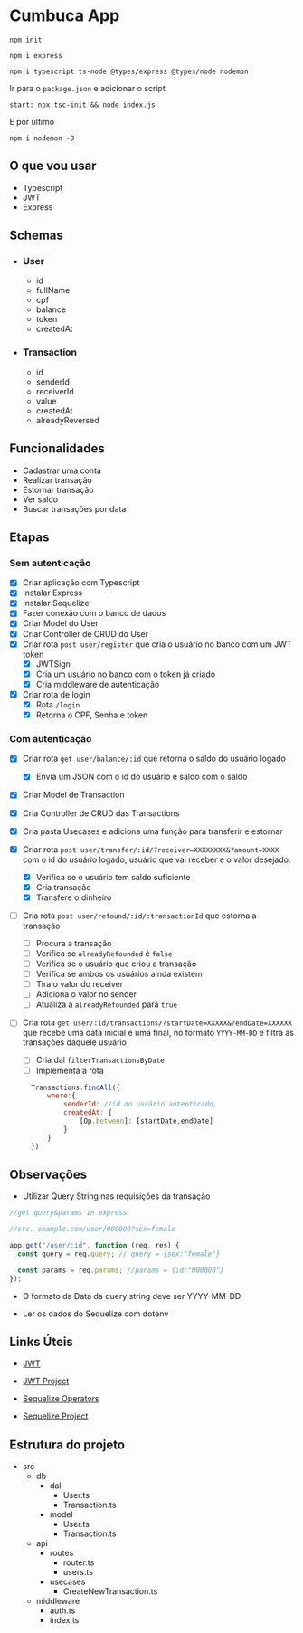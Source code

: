 # Cumbuca App

```
npm init

npm i express

npm i typescript ts-node @types/express @types/node nodemon
```

Ir para o `package.json` e adicionar o script

```
start: npx tsc-init && node index.js
```

E por último

```
npm i nodemon -D
```

## O que vou usar

- Typescript
- JWT
- Express

## Schemas

- ### User

  - id
  - fullName
  - cpf
  - balance
  - token
  - createdAt

- ### Transaction
  - id
  - senderId
  - receiverId
  - value
  - createdAt
  - alreadyReversed

## Funcionalidades

- Cadastrar uma conta
- Realizar transação
- Estornar transação
- Ver saldo
- Buscar transações por data

## Etapas

### Sem autenticação

- [x] Criar aplicação com Typescript
- [x] Instalar Express
- [x] Instalar Sequelize
- [x] Fazer conexão com o banco de dados
- [x] Criar Model do User
- [x] Criar Controller de CRUD do User
- [x] Criar rota `post user/register` que cria o usuário no banco com um JWT token
  - [x] JWTSign
  - [x] Cria um usuário no banco com o token já criado
  - [x] Cria middleware de autenticação
- [x] Criar rota de login
  - [x] Rota `/login`
  - [x] Retorna o CPF, Senha e token

### Com autenticação

- [x] Criar rota `get user/balance/:id` que retorna o saldo do usuário logado
  - [x] Envia um JSON com o id do usuário e saldo com o saldo
- [x] Criar Model de Transaction
- [x] Cria Controller de CRUD das Transactions
- [x] Cria pasta Usecases e adiciona uma função para transferir e estornar
- [x] Criar rota `post user/transfer/:id/?receiver=XXXXXXXX&?amount=XXXX` com o id do usuário logado, usuário que vai receber e o valor desejado.
  - [x] Verifica se o usuário tem saldo suficiente
  - [x] Cria transação
  - [x] Transfere o dinheiro
- [ ] Cria rota `post user/refound/:id/:transactionId` que estorna a transação
  - [ ] Procura a transação
  - [ ] Verifica se `alreadyRefounded` é `false`
  - [ ] Verifica se o usuário que criou a transação
  - [ ] Verifica se ambos os usuários ainda existem
  - [ ] Tira o valor do receiver
  - [ ] Adiciona o valor no sender
  - [ ] Atualiza a `alreadyRefounded` para `true`
- [ ] Cria rota `get user/:id/transactions/?startDate=XXXXX&?endDate=XXXXXX` que recebe uma data inicial e uma final, no formato `YYYY-MM-DD` e filtra as transações daquele usuário

  - [ ] Cria dal `filterTransactionsByDate`
  - [ ] Implementa a rota

  ```js
    Transactions.findAll({
        where:{
            senderId: //id do usuário autenticado,
            createdAt: {
                [Op.between]: [startDate,endDate]
            }
        }
    })

  ```

## Observações

- Utilizar Query String nas requisições da transação

```js
//get query&params in express

//etc. example.com/user/000000?sex=female

app.get("/user/:id", function (req, res) {
  const query = req.query; // query = {sex:"female"}

  const params = req.params; //params = {id:"000000"}
});
```

- O formato da Data da query string deve ser YYYY-MM-DD

- Ler os dados do Sequelize com dotenv

## Links Úteis

- [JWT](https://www.section.io/engineering-education/how-to-build-authentication-api-with-jwt-token-in-nodejs/)

- [JWT Project](https://github.com/Olanetsoft/jwt-project)

- [Sequelize Operators](https://sequelize.org/docs/v6/core-concepts/model-querying-basics/)

- [Sequelize Project](https://github.com/ibywaks/cookbook)

## Estrutura do projeto

- src
  - db
    - dal
      - User.ts
      - Transaction.ts
    - model
      - User.ts
      - Transaction.ts
  - api
    - routes
      - router.ts
      - users.ts
    - usecases
      - CreateNewTransaction.ts
  - middleware
    - auth.ts
    - index.ts
